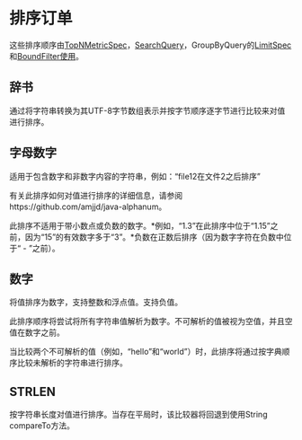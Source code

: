 # 排序订单

这些排序顺序由[TopNMetricSpec](http://druid.io/docs/0.12.3/querying/topnmetricspec.html)，[SearchQuery](http://druid.io/docs/0.12.3/querying/searchquery.html)，GroupByQuery的[LimitSpec](http://druid.io/docs/0.12.3/querying/limitspec.html)和[BoundFilter使用](http://druid.io/docs/0.12.3/querying/filters.html#bound-filter)。

## 辞书

通过将字符串转换为其UTF-8字节数组表示并按字节顺序逐字节进行比较来对值进行排序。

## 字母数字

适用于包含数字和非数字内容的字符串，例如：“file12在文件2之后排序”

有关此排序如何对值进行排序的详细信息，请参阅https://github.com/amjjd/java-alphanum。

此排序不适用于带小数点或负数的数字。*例如，“1.3”在此排序中位于“1.15”之前，因为“15”的有效数字多于“3”。*负数在正数后排序（因为数字字符在负数中位于“ - ”之前）。

## 数字

将值排序为数字，支持整数和浮点值。支持负值。

此排序顺序将尝试将所有字符串值解析为数字。不可解析的值被视为空值，并且空值在数字之前。

当比较两个不可解析的值（例如，“hello”和“world”）时，此排序将通过按字典顺序比较未解析的字符串进行排序。

## STRLEN

按字符串长度对值进行排序。当存在平局时，该比较器将回退到使用String compareTo方法。